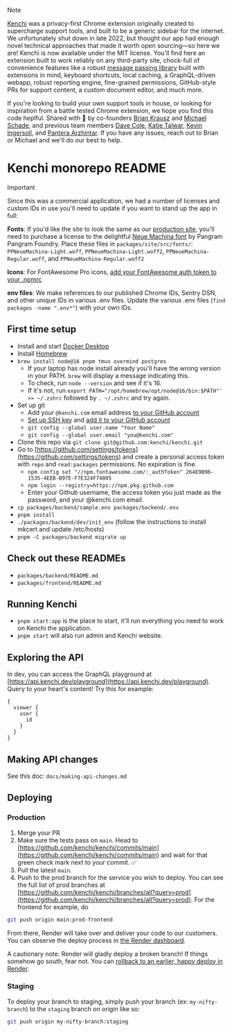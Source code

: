 > [!NOTE]
> [Kenchi](https://kenchi.com/) was a privacy-first Chrome extension originally created to supercharge support tools, and built to be a generic sidebar for the internet. We unfortunately shut down in late 2022, but thought our app had enough novel technical approaches that made it worth open sourcing—so here we are! Kenchi is now available under the MIT license. You'll find here an extension built to work reliably on any third-party site, chock-full of convenience features like a robust [message passing library](https://github.com/michaelschade/kenchi-message-router) built with extensions in mind, keyboard shortcuts, local caching, a GraphQL-driven webapp, robust reporting engine, fine-grained permissions, GitHub-style PRs for support content, a custom document editor, and much more.
>
> If you're looking to build your own support tools in house, or looking for inspiration from a battle tested Chrome extension, we hope you find this code heplful. Shared with 💜 by co-founders [Brian Krausz](https://twitter.com/bkrausz) and [Michael Schade](https://twitter.com/sch), and previous team members [Dave Cole](https://twitter.com/mrdavidjcole), [Katie Talwar](https://twitter.com/katie_talwar), [Kevin Ingersoll](https://twitter.com/kingersoll), and [Pantera Arzhintar](https://twitter.com/elbbirt). If you have any issues, reach out to Brian or Michael and we'll do our best to help.

# Kenchi monorepo README

> [!IMPORTANT]
> Since this was a commercial application, we had a number of licenses and custom IDs in use you'll need to update if you want to stand up the app in full:
>
> **Fonts**: If you'd like the site to look the same as our [production site](https://kenchi.com/), you'll need to purchase a license to the delightful [Neue Machina font](https://pangrampangram.com/products/neue-machina) by Pangram Pangram Foundry. Place these files in `packages/site/src/fonts/`: `PPNeueMachina-Light.woff`, `PPNeueMachina-Light.woff2`, `PPNeueMachina-Regular.woff`, and `PPNeueMachina-Regular.woff2`
>
> **Icons**: For FontAwesome Pro icons, [add your FontAwesome auth token to your .npmrc](https://fontawesome.com/docs/web/setup/packages)
>
> **env files**: We make references to our published Chrome IDs, Sentry DSN, and other unique IDs in various .env files. Update the various .env files (`find packages -name ".env*"`) with your own IDs.

## First time setup

* Install and start [Docker Desktop](https://www.docker.com/products/docker-desktop)
* Install [Homebrew](https://brew.sh/)
* `brew install node@16 pnpm tmux overmind postgres`
  * If your laptop has node install already you'll have the wrong version in your PATH. `brew` will display a message indicating this.
  * To check, run `node --version` and see if it's 16.
  * If it's not, run `export PATH="/opt/homebrew/opt/node@16/bin:$PATH"' >> ~/.zshrc` followed by `. ~/.zshrc` and try again.
* Set up git
  * Add your `@kenchi.com` email address [to your GitHub account](https://github.com/settings/emails)
  * [Set up SSH key](https://docs.github.com/en/github/authenticating-to-github/generating-a-new-ssh-key-and-adding-it-to-the-ssh-agent) and [add it to your GitHub account](https://docs.github.com/en/github/authenticating-to-github/adding-a-new-ssh-key-to-your-github-account)
  * `git config --global user.name "Your Name"`
  * `git config --global user.email "you@kenchi.com"`
* Clone this repo via `git clone git@github.com:kenchi/kenchi.git`
* Go to [https://github.com/settings/tokens](https://github.com/settings/tokens) and create a personal access token with `repo` and `read:packages` permissions. No expiration is fine.
  * `npm config set "//npm.fontawesome.com/:_authToken" 264E9B96-1535-4EEB-B97E-F7E324F74805`
  * `npm login --registry=https://npm.pkg.github.com`
  * Enter your Github username, the access token you just made as the password, and your @kenchi.com email.
* `cp packages/backend/sample.env packages/backend/.env`
* `pnpm install`
* `./packages/backend/dev/init_env` (follow the instructions to install mkcert and update /etc/hosts)
* `pnpm -C packages/backend migrate up`

## Check out these READMEs

* `packages/backend/README.md`
* `packages/frontend/README.md`

## Running Kenchi

* `pnpm start:app` is the place to start, it'll run everything you need to work on Kenchi the application.
* `pnpm start` will also run admin and Kenchi website.

## Exploring the API

In dev, you can access the GraphQL playground at [https://api.kenchi.dev/playground](https://api.kenchi.dev/playground). Query to your heart's content! Try this for example:

  ```gql
  {
    viewer {
      user {
        id
      }
    }
  }
  ```

## Making API changes

See this doc: `docs/making-api-changes.md`

## Deploying

### Production

1. Merge your PR
2. Make sure the tests pass on `main`. Head to [https://github.com/kenchi/kenchi/commits/main](https://github.com/kenchi/kenchi/commits/main) and wait for that green check mark next to your commit. ✅
3. Pull the latest `main`.
4. Push to the prod branch for the service you wish to deploy. You can see the full list of prod branches at [https://github.com/kenchi/kenchi/branches/all?query=prod](https://github.com/kenchi/kenchi/branches/all?query=prod). For the frontend for example, do

  ```sh
  git push origin main:prod-frontend
  ```

From there, Render will take over and deliver your code to our customers. You can observe the deploy process in [the Render dashboard](https://dashboard.render.com/).

A cautionary note: Render will gladly deploy a broken branch! If things somehow go south, fear not. You can [rollback to an earlier, happy deploy in Render](https://render.com/docs/rollbacks).

### Staging

To deploy your branch to staging, simply push your branch (ex: `my-nifty-branch`) to the `staging` branch on origin like so:

```sh
git push origin my-nifty-branch:staging
```

